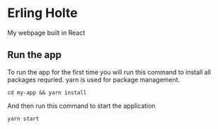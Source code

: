 # Erling Holte

My webpage built in React

## Run the app

To run the app for the first time you will run this command to install all packages requried. yarn is used for package management.

```
cd my-app && yarn install
```

And then run this command to start the application

```
yarn start
```
